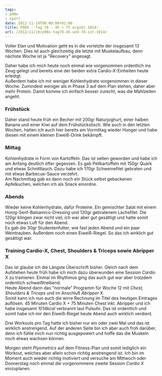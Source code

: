 ```yaml
---
tags:
- p90x
- sport
date: 2012-11-19T00:00:00+02:00
title: P90X - Tag 78 - 45 + 75 ergibt 1014!
url: /2012/11/19/p90x-tag78-45-und-78-ist-1014/
---
```


Voller Elan und Motivation geht es in die vorletzte der insgesamt 13 Wochen. Dies ist auch gleichzeitig die letzte mit Muskelaufbau, denn nächste Woche ist ja "Recovery" angesagt.

Daher habe ich mich heute noch einmal wie vorgenommen ordentlich ins Zeug gelegt und bereits eine der beiden extra Cardio-X-Einheiten heute erledigt.  
Außerdem habe ich mir weniger Kohlenhydrate vorgenommen in dieser Woche. Zumindest weniger als in Phase 3 auf dem Plan stehen, daher aber mehr Protein. Damit komme ich einfach besser zurecht, was die Mahlzeiten angeht.

### Frühstück
Daher stand heute früh ein Becher mit 200gr Naturjoghurt, einer halben Banane und einer Kiwi auf dem Frühstückstisch. Wie auch in den letzten Wochen, hatten ich auch hier bereits am Vormittag wieder Hunger und habe diesen mit einem kleinen Eiweiß-Drink bekämpft.

### Mittag
Kohlenhydrate in Form von Kartoffeln. Das ist selten geworden und habe ich am Anfang deutlich öfter gegessen. Es gab Pellkartoffeln mit 150gr Quark und etwas Schnittlauch. Dazu habe ich 170gr Schweinefilet gebraten und mit etwas Barbecue-Sauce verzehrt.  
Am Nachmittag gab es dann noch ein Stück selbst gebackenen Apfelkuchen, welchen ich als Snack einordne.

### Abends
Wieder keine Kohlenhydrate, dafür Proteine. Ein gemischter Salat mit einem Honig-Senf-Balsamico-Dressing und 120gr gebratenem Lachsfilet. Die 120gr klingen zwar nicht viel, ich war aber gut gesättigt und hatte somit noch etwas Luft für den Abend.  
Es gab die 30gr Studentenfutter, wie fast jeden Abend und ein paar Weintrauben. Außerdem noch einen Eiweiß-Riegel. So das ich wirklich gut gesättigt war.

### Training Cardio-X, Chest, Shoulders & Triceps sowie Abripper X
Das ist glaube ich die Längste Überschrift bisher. Gleich nach dem Aufstehen heute früh habe ich mich dazu überwunden eine Session _Cardio X_ zu trainieren. Einmal im Rhythmus ging das auch gut war aber trotzdem ordentlich schweißtreibend.  
Heute Abend dann das "normale" Programm für Woche 12 mit _Chest, Shoulders & Triceps_ und im Anschluß _Abripper X_.  
Somit kann ich nun auch die wirre Rechnung im Titel des heutigen Eintrages auflösen. 45 Minuten Cardio X + 75 Minuten Chest inkl. Abripper und ich habe insgesamt _1014kcal_ verbrannt laut Pulsuhr. Das ist ordentlich und somit habe ich mir den Eiweiß-Riegel heute Abend auch wirklich verdient.

Drei Workouts pro Tag hatte ich bisher nur ein oder zwei Mal und das ist wirklich anstrengend. Auf der anderen Seite bin ich aber auch froh darüber, denn ich fühle mich nun richtig ausgepowert und hoffe das die Muskeln noch etwas wachsen können.

Morgen steht _Plyometrics_ auf dem Fitness-Plan und somit lediglich ein Workout, welches aber allein schon richtig anstrengend ist. Ich bin im Moment auch wieder richtig motiviert und versuche am Mittwoch oder Donnerstag noch einmal die vorgenommene zweite Session _Cardio X_ einzuplanen.
